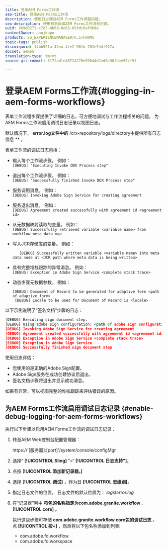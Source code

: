 ```yaml
---
title: 登录AEM Forms工作流
seo-title: 登录AEM Forms工作流
description: 使用日志调试AEM Forms工作流程问题。
seo-description: 使用日志调试AEM Forms工作流程问题。
uuid: 869d0271-c7e3-4b6d-8e63-893dc6af8b8a
contentOwner: anujkapo
products: SG_EXPERIENCEMANAGER/6.5/FORMS
topic-tags: publish
discoiquuid: 14bb521a-42ea-4fe2-90fb-202e7ddf917a
docset: aem65
translation-type: tm+mt
source-git-commit: 317fadfe48724270e59644d2ed9a90fbee95cf9f

---
```



# 登录AEM Forms工作流{#logging-in-aem-forms-workflows}

表单工作流程步骤提供了详细的日志，可方便地调试与工作流程相关的问题。 为AEM Forms工作流启用调试日志记录以视图日志。

默认情况下， **error.log文件中的** /crx-repository/logs/directory中提供所有日志信息 ** 。

表单工作流的调试日志包括：

* 输入每个工作流步骤。 例如：\
   `[DEBUG] "Executing Invoke DDX Process step"`

* 退出每个工作流步骤。 例如：\
   `[DEBUG] "Successfully finished Invoke DDX Process step"`

* 服务调用消息。 例如：\
   `[DEBUG] Invoking Adobe Sign Service for creating agreement`

* 服务退出消息。 例如：\
   `[DEBUG] Agreement created successfully with agreement id <agreement id>`

* 从元数据映射读取的变量。 例如：\
   `[DEBUG] Successfully retrieved variable <variable name> from workflow meta data map`

* 写入JCR存储库的变量。 例如：

   ```
      [DEBUG] Successfully written variable <variable name> into meta data node at <JCR path where meta data is being written>
   ```

* 具有完整堆栈跟踪的异常消息。 例如：\
   `[DEBUG] Exception in Adobe Sign Service <complete stack trace>`

* 动态步骤元数据参数。 例如：

   ```
   [DEBUG] Document of Record to be generated for adaptive form <path of adaptive form>
    [DEBUG] Locale to be used for Document of Record is <locale>
   ```

以下示例说明了“签名文档”步骤的日志：

```xml
[DEBUG] Executing sign document step.
[DEBUG] Using adobe sign configuration: <path of adobe sign configuration>
[DEBUG] Invoking Adobe Sign Service for creating agreement
[DEBUG] Agreement created successfully with agreement id <agreement id>
[DEBUG] Exception in Adobe Sign Service <complete stack trace>
[ERROR] Exception in Adobe Sign Service
[DEBUG] Successfully finished sign document step
```

使用日志评估：

* 您使用的是正确的Adobe Sign配置。
* Adobe Sign服务在成功创建协议后退出。
* 签名文档步骤将退出并显示成功消息。

如果有异常，可以视图完整的堆栈跟踪来评估错误的原因。

## 为AEM Forms工作流启用调试日志记录 {#enable-debug-logging-for-aem-forms-workflows}

执行以下步骤以启用AEM Forms工作流的调试日志记录：

1. 转至AEM Web控制台配置管理器：

   https://&#39;[服务器]:[port]&#39;/system/console/configMgr

1. 选择“ **[!UICONTROL Sling]** ”>“ **[!UICONTROL 日志支持”]**。
1. 点按 **[!UICONTROL 添加新记录器。]**
1. 选择 **[!UICONTROL 调试]** ，作为日 **[!UICONTROL 志级别]**。
1. 指定日志文件的位置。 日志文件的默认位置为： *logs\error.log*
1. 在“记录器”列中 **将包的名称指定为com.adobe.granite.workflow** . **[!UICONTROL core]** 。

   执行这些步骤可存储 **com.adobe.granite.workflow.core包的调试日志** 。 点 **[!UICONTROL 按+]** ，然后将以下包名称添加到列表:

   * com.adobe.fd.workflow
   * com.adobe.fd.workspace

